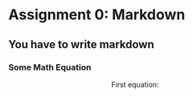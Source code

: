 # Assignment 0: Markdown
## You have to write markdown
### Some Math Equation
<p align="center">
First equation:
</p>